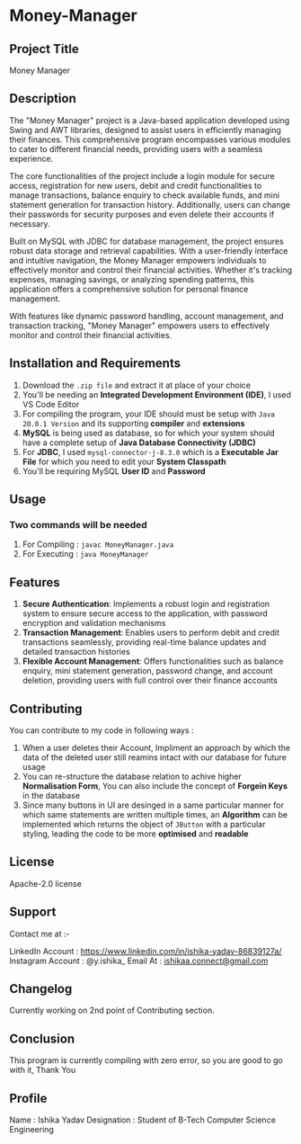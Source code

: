 # Money-Manager

## Project Title
Money Manager

## Description
The "Money Manager" project is a Java-based application developed using Swing and AWT libraries, designed to assist users in efficiently managing their finances. This comprehensive program encompasses various modules to cater to different financial needs, providing users with a seamless experience.

The core functionalities of the project include a login module for secure access, registration for new users, debit and credit functionalities to manage transactions, balance enquiry to check available funds, and mini statement generation for transaction history. Additionally, users can change their passwords for security purposes and even delete their accounts if necessary.

Built on MySQL with JDBC for database management, the project ensures robust data storage and retrieval capabilities. With a user-friendly interface and intuitive navigation, the Money Manager empowers individuals to effectively monitor and control their financial activities. Whether it's tracking expenses, managing savings, or analyzing spending patterns, this application offers a comprehensive solution for personal finance management.

With features like dynamic password handling, account management, and transaction tracking, "Money Manager" empowers users to effectively monitor and control their financial activities.

## Installation and Requirements
1. Download the `.zip file` and extract it at place of your choice
2. You'll be needing an <b>Integrated Development Environment (IDE)</b>, I used VS Code Editor
3. For compiling the program, your IDE should must be setup with `Java 20.0.1 Version` and its supporting <b>compiler</b> and <b>extensions</b>
4. <b>MySQL</b> is being used as database, so for which your system should have a complete setup of <b>Java Database Connectivity (JDBC)</b>
5. For <b>JDBC</b>, I used `mysql-connector-j-8.3.0` which is a <b>Executable Jar File</b> for which you need to edit your <b>System Classpath</b>
6. You'll be requiring MySQL <b>User ID</b> and <b>Password</b>

## Usage
### Two commands will be needed 
1. For Compiling : `javac MoneyManager.java`
2. For Executing : `java MoneyManager`

## Features
1. <b>Secure Authentication</b>: Implements a robust login and registration system to ensure secure access to the application, with password encryption and validation mechanisms
2. <b>Transaction Management</b>: Enables users to perform debit and credit transactions seamlessly, providing real-time balance updates and detailed transaction histories
3. <b>Flexible Account Management</b>: Offers functionalities such as balance enquiry, mini statement generation, password change, and account deletion, providing users with full control over their finance accounts

## Contributing
You can contribute to my code in following ways :
1. When a user deletes their Account, Impliment an approach by which the data of the deleted user still reamins intact with our database for future usage
2. You can re-structure the database relation to achive higher <b>Normalisation Form</b>, You can also include the concept of <b>Forgein Keys</b> in the database
3. Since many buttons in UI are desinged in a same particular manner for which same statements are written multiple times, an <b>Algorithm</b> can be implemented which returns the object of `JButton` with a particular styling, leading the code to be more <b>optimised</b> and <b>readable</b>  

## License
Apache-2.0 license

## Support
Contact me at :-

LinkedIn Account : https://www.linkedin.com/in/ishika-yadav-86839127a/
Instagram Account : @y.ishika_
Email At : ishikaa.connect@gmail.com

## Changelog
Currently working on 2nd point of Contributing section.

## Conclusion
This program is currently compiling with zero error, so you are good to go with it, Thank You

## Profile
Name : Ishika Yadav
Designation : Student of B-Tech Computer Science Engineering
